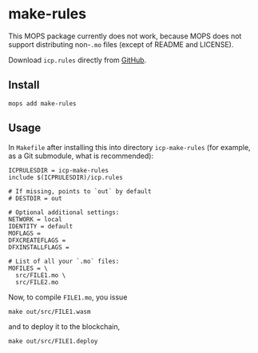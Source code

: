 # make-rules

This MOPS package currently does not work, because MOPS does not support
distributing non-`.mo` files (except of README and LICENSE).

Download `icp.rules` directly from [GitHub](https://github.com/vporton/icp-make-rules).

## Install
```
mops add make-rules
```

## Usage
In `Makefile` after installing this into directory `icp-make-rules`
(for example, as a Git submodule, what is recommended):

```make
ICPRULESDIR = icp-make-rules
include $(ICPRULESDIR)/icp.rules

# If missing, points to `out` by default
# DESTDIR = out

# Optional additional settings:
NETWORK = local
IDENTITY = default
MOFLAGS =
DFXCREATEFLAGS =
DFXINSTALLFLAGS =

# List of all your `.mo` files:
MOFILES = \
  src/FILE1.mo \
  src/FILE2.mo
```

Now, to compile `FILE1.mo`, you issue
```
make out/src/FILE1.wasm
```
and to deploy it to the blockchain,
```
make out/src/FILE1.deploy
```
